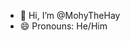 - 👋 Hi, I’m @MohyTheHay
- 😄 Pronouns: He/Him

<!---
MohyTheHay/MohyTheHay is a ✨ special ✨ repository because its `README.md` (this file) appears on your GitHub profile.
You can click the Preview link to take a look at your changes.
--->
